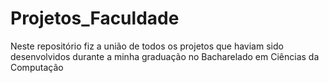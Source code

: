 # Projetos_Faculdade
Neste repositório fiz a união de todos os projetos que haviam sido desenvolvidos durante a minha graduação no Bacharelado em Ciências da Computação
